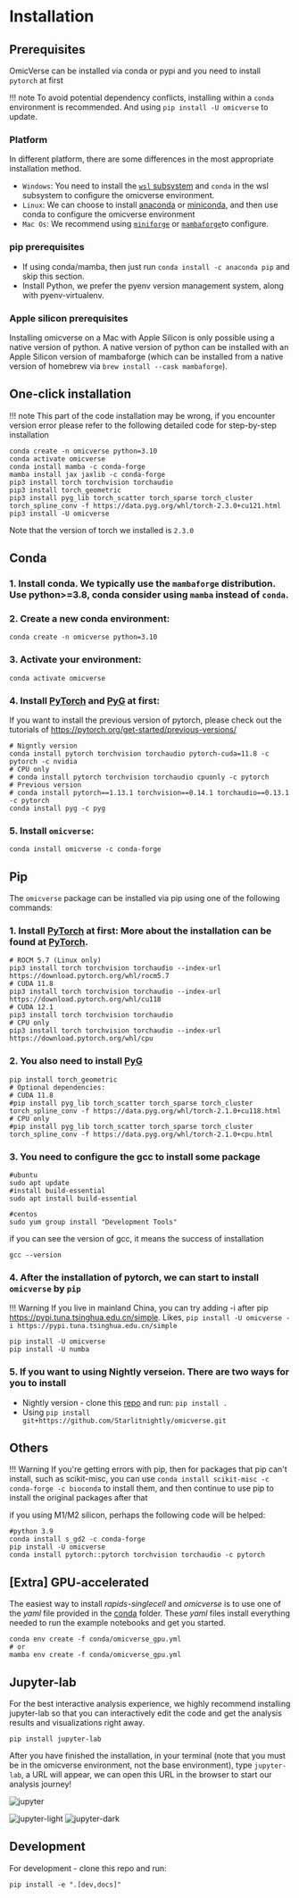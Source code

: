 # Installation

## Prerequisites


OmicVerse can be installed via conda or pypi and you need to install `pytorch` at first

!!! note 
    To avoid potential dependency conflicts, installing within a `conda` environment is recommended. And using `pip install -U omicverse` to update.

### Platform

In different platform, there are some differences in the most appropriate installation method.

- `Windows`: You need to install the [`wsl` subsystem](https://learn.microsoft.com/en-us/windows/wsl/install) and `conda` in the wsl subsystem to configure the omicverse environment.
- `Linux`: We can choose to install [anaconda](https://www.anaconda.com/) or [miniconda](https://docs.conda.io/en/latest/miniconda.html), and then use conda to configure the omicverse environment
- `Mac Os`: We recommend using [`miniforge`](https://github.com/conda-forge/miniforge)  or [`mambaforge`](https://www.rho-signal-effective-analytics.com/modules/pre-course/miniconda-installation/)to configure.

### pip prerequisites
- If using conda/mamba, then just run `conda install -c anaconda pip` and skip this section.
- Install Python, we prefer the pyenv version management system, along with pyenv-virtualenv.

### Apple silicon prerequisites
Installing omicverse on a Mac with Apple Silicon is only possible using a native version of python. A native version of python can be installed with an Apple Silicon version of mambaforge (which can be installed from a native version of homebrew via `brew install --cask mambaforge`). 


## One-click installation

!!! note 
    This part of the code installation may be wrong, if you encounter version error please refer to the following detailed code for step-by-step installation

```shell
conda create -n omicverse python=3.10
conda activate omicverse
conda install mamba -c conda-forge
mamba install jax jaxlib -c conda-forge
pip3 install torch torchvision torchaudio
pip3 install torch_geometric
pip3 install pyg_lib torch_scatter torch_sparse torch_cluster torch_spline_conv -f https://data.pyg.org/whl/torch-2.3.0+cu121.html
pip3 install -U omicverse
```
Note that the version of torch we installed is `2.3.0` 


## Conda

### 1.  Install conda. We typically use the `mambaforge` distribution. Use python>=3.8, conda consider using `mamba` instead of `conda`.
### 2.  Create a new conda environment: 

   ```shell
   conda create -n omicverse python=3.10
   ```
### 3.  Activate your environment:

   ```shell
   conda activate omicverse
   ```
### 4.  Install [PyTorch](https://pytorch.org/get-started/locally/) and [PyG](https://pytorch-geometric.readthedocs.io/) at first: 

If you want to install the previous version of pytorch, please check out the tutorials of https://pytorch.org/get-started/previous-versions/

   ```shell
   # Nigntly version
   conda install pytorch torchvision torchaudio pytorch-cuda=11.8 -c pytorch -c nvidia
   # CPU only
   # conda install pytorch torchvision torchaudio cpuonly -c pytorch
   # Previous version
   # conda install pytorch==1.13.1 torchvision==0.14.1 torchaudio==0.13.1 -c pytorch
   conda install pyg -c pyg
   ```
### 5.  Install `omicverse`:

   ```shell
   conda install omicverse -c conda-forge
   ```

## Pip

The `omicverse` package can be installed via pip using one of the following commands:

### 1. Install [PyTorch](https://pytorch.org/get-started/locally/) at first: More about the installation can be found at [PyTorch](https://pytorch.org/get-started/locally/). 

   ```shell
   # ROCM 5.7 (Linux only)
   pip3 install torch torchvision torchaudio --index-url https://download.pytorch.org/whl/rocm5.7
   # CUDA 11.8
   pip3 install torch torchvision torchaudio --index-url https://download.pytorch.org/whl/cu118
   # CUDA 12.1
   pip3 install torch torchvision torchaudio
   # CPU only
   pip3 install torch torchvision torchaudio --index-url https://download.pytorch.org/whl/cpu
   ```
### 2. You also need to install [PyG](https://pytorch-geometric.readthedocs.io/)

   ```shell
   pip install torch_geometric
   # Optional dependencies:
   # CUDA 11.8
   #pip install pyg_lib torch_scatter torch_sparse torch_cluster torch_spline_conv -f https://data.pyg.org/whl/torch-2.1.0+cu118.html
   # CPU only
   #pip install pyg_lib torch_scatter torch_sparse torch_cluster torch_spline_conv -f https://data.pyg.org/whl/torch-2.1.0+cpu.html
   ```


### 3. You need to configure the gcc to install some package
   ```shell
   #ubuntu
   sudo apt update
   #install build-essential
   sudo apt install build-essential
   ```

   ```shell
   #centos
   sudo yum group install "Development Tools"
   ```

   if you can see the version of gcc, it means the success of installation

   ```shell
   gcc --version
   ```


### 4. After the installation of pytorch, we can start to install `omicverse` by `pip`


!!! Warning 
    If you live in mainland China, you can try adding -i after pip https://pypi.tuna.tsinghua.edu.cn/simple. Likes, `pip install -U omicverse -i https://pypi.tuna.tsinghua.edu.cn/simple`

   ```shell
   pip install -U omicverse
   pip install -U numba
   ```
### 5. If you want to using Nightly verseion. There are two ways for you to install

   - Nightly version - clone this [repo](https://github.com/Starlitnightly/omicverse) and run: `pip install .`
   - Using `pip install git+https://github.com/Starlitnightly/omicverse.git`

## Others

!!! Warning 
    If you're getting errors with pip, then for packages that pip can't install, such as scikit-misc, you can use `conda install scikit-misc -c conda-forge -c bioconda` to install them, and then continue to use pip to install the original packages after that

if you using M1/M2 silicon, perhaps the following code will be helped:

```shell
#python 3.9
conda install s_gd2 -c conda-forge
pip install -U omicverse 
conda install pytorch::pytorch torchvision torchaudio -c pytorch
```

## [Extra] GPU-accelerated

The easiest way to install *rapids-singlecell* and *omicverse* is to use one of the *yaml* file provided in the [conda](https://github.com/Starlitnightly/omicverse/tree/main/conda) folder. These *yaml* files install everything needed to run the example notebooks and get you started.

```
conda env create -f conda/omicverse_gpu.yml
# or
mamba env create -f conda/omicverse_gpu.yml
```



## Jupyter-lab

For the best interactive analysis experience, we highly recommend installing jupyter-lab so that you can interactively edit the code and get the analysis results and visualizations right away.

```shell
pip install jupyter-lab
```

After you have finished the installation, in your terminal (note that you must be in the omicverse environment, not the base environment), type `jupyter-lab`, a URL will appear, we can open this URL in the browser to start our analysis journey!

![jupyter](img/jupyter.jpg)

![jupyter-light](img/light_jupyter.jpg#gh-light-mode-only)
![jupyter-dark](img/dark_jupyter.jpg#gh-dark-mode-only)

## Development

For development - clone this repo and run:

```shell
pip install -e ".[dev,docs]"
```

